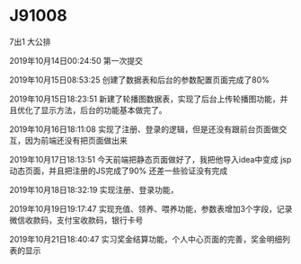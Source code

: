 # J91008
7出1 大公排

2019年10月14日00:24:50 第一次提交

2019年10月15日08:53:25 创建了数据表和后台的参数配置页面完成了80%

2019年10月15日18:23:51 新建了轮播图数据表，实现了后台上传轮播图功能，并且优化了显示方法，后台的功能基本做完了。

2019年10月16日18:11:08 实现了注册、登录的逻辑，但是还没有跟前台页面做交互，因为前端还没有把页面做出来

2019年10月17日18:13:51 今天前端把静态页面做好了，我把他导入idea中变成 jsp动态页面，并且把注册的JS完成了90% 还差一些验证没有完成

2019年10月18日18:32:19 实现注册、登录功能，

2019年10月19日19:17:47 实现充值、领养、喂养功能，参数表增加3个字段，记录微信收款码，支付宝收款码，银行卡号

2019年10月21日18:40:47 实习奖金结算功能，个人中心页面的完善，奖金明细列表的显示
